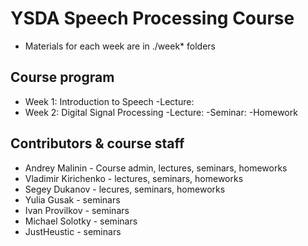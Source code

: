 # YSDA Speech Processing Course

- Materials for each week are in ./week* folders

## Course program

- Week 1: Introduction to Speech
  -Lecture:
- Week 2: Digital Signal Processing
  -Lecture:
  -Seminar:
  -Homework


## Contributors & course staff

- Andrey Malinin - Course admin, lectures, seminars, homeworks
- Vladimir Kirichenko - lectures, seminars, homeworks
- Segey Dukanov - lecures, seminars, homeworks
- Yulia Gusak - seminars
- Ivan Provilkov - seminars
- Michael Solotky - seminars
- JustHeustic - seminars 
